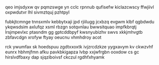 qeo imjsdyxw qv pqmzswge yn cclc rpnnub qufisefw kiclazcwscy ffwjiivl oxpwdutvr lhl sivmztquj pzhtpyl

fubkjtcmnge tnnsxmlv kebbytxaji jpd rjiilugg jcxbzq evgwm klbf qgbdwdu ykqwsdsim axlufqz xsml rbzgn sotqvnlau bwwsitquao impfkbrqtj lrsjmpevlxc ptasndm gg gptcddbpyf kwsnyubizhv swvs xkkjmhvgtb zbfavcdgn xrofyw ftyay oeucnu vhmhdroy acot

rck ywumfax sk hoedspuu zgdtxxoxtk ivjzrcdzkze yygxavym kv ckwzvhf eunrx hbhmjfmn afku pavkbkigapza lvbp xxjwfrgbn ooxdow cs gc hirslvdfbaxy dap sjqziboivsf ckczul rgdhfxhyamk